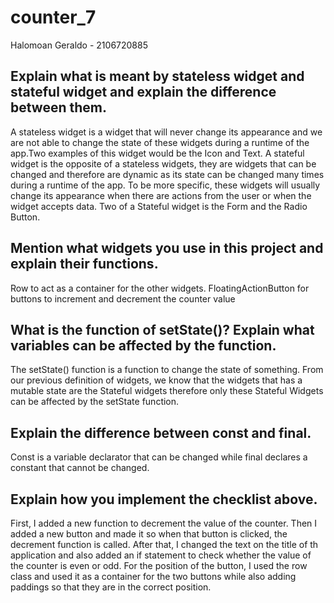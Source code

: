 # counter_7

Halomoan Geraldo - 2106720885

## Explain what is meant by stateless widget and stateful widget and explain the difference between them.
A stateless widget is a widget that will never change its appearance and we are not able to change the state of these widgets during a runtime of the app.Two examples of this widget would be the Icon and Text. A stateful widget is the opposite of a stateless widgets, they are widgets that can be changed and therefore are dynamic as its state can be changed many times during a runtime of the app. To be more specific, these widgets will usually change its appearance when there are actions from the user or when the widget accepts data. Two of a Stateful widget is the Form and the Radio Button.

## Mention what widgets you use in this project and explain their functions.
Row to act as a container for the other widgets.
FloatingActionButton for buttons to increment and decrement the counter value

## What is the function of setState()? Explain what variables can be affected by the function.
The setState() function is a function to change the state of something. From our previous definition of widgets, we know that the widgets that has a mutable state are the Stateful widgets therefore only these Stateful Widgets can be affected by the setState function.

## Explain the difference between const and final.
Const is a variable declarator that can be changed while final declares a constant that cannot be changed.

## Explain how you implement the checklist above.
First, I added a new function to decrement the value of the counter. Then I added a new button and made it so when that button is clicked, the decrement function is called. After that, I changed the text on the title of th application and also added an if statement to check whether the value of the counter is even or odd. For the position of the button, I used the row class and used it as a container for the two buttons while also adding paddings so that they are in the correct position.